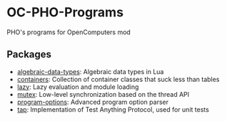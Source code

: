 # OC-PHO-Programs

PHO's programs for OpenComputers mod

## Packages

* [algebraic-data-types](algebraic-data-types): Algebraic data types in Lua
* [containers](containers): Collection of container classes that suck less than tables
* [lazy](lazy): Lazy evaluation and module loading
* [mutex](mutex): Low-level synchronization based on the thread API
* [program-options](program-options): Advanced program option parser
* [tap](tap): Implementation of Test Anything Protocol, used for unit tests
